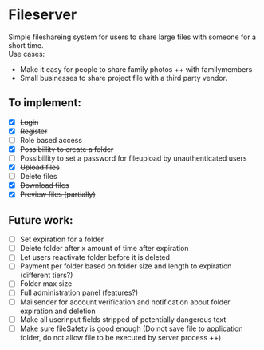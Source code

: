 # Fileserver

Simple fileshareing system for users to share large files with someone for a short time.  
Use cases:
- Make it easy for people to share family photos ++ with familymembers
- Small businesses to share project file with a third party vendor.

## To implement:
- [x] ~~Login~~
- [x] ~~Register~~
- [ ] Role based access
- [x] ~~Possibillity to create a folder~~
- [ ] Possibillity to set a password for fileupload by unauthenticated users
- [x] ~~Upload files~~
- [ ] Delete files
- [x] ~~Download files~~
- [x] ~~Preview files (partially)~~

## Future work:
- [ ] Set expiration for a folder
- [ ] Delete folder after x amount of time after expiration
- [ ] Let users reactivate folder before it is deleted
- [ ] Payment per folder based on folder size and length to expiration (different tiers?)
- [ ] Folder max size
- [ ] Full administration panel (features?)
- [ ] Mailsender for account verification and notification about folder expiration and deletion
- [ ] Make all userinput fields stripped of potentially dangerous text
- [ ] Make sure fileSafety is good enough (Do not save file to application folder, do not allow file to be executed by server process ++)
